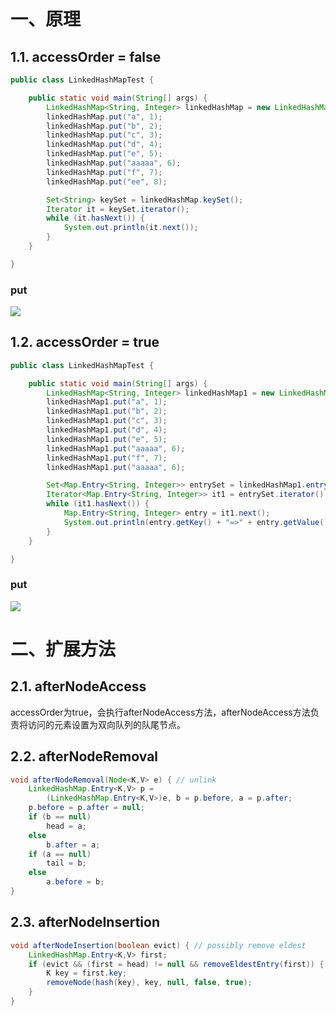 # 一、原理

## 1.1. accessOrder = false

~~~java
public class LinkedHashMapTest {

    public static void main(String[] args) {
        LinkedHashMap<String, Integer> linkedHashMap = new LinkedHashMap<>();
        linkedHashMap.put("a", 1);
        linkedHashMap.put("b", 2);
        linkedHashMap.put("c", 3);
        linkedHashMap.put("d", 4);
        linkedHashMap.put("e", 5);
        linkedHashMap.put("aaaaa", 6);
        linkedHashMap.put("f", 7);
        linkedHashMap.put("ee", 8);

        Set<String> keySet = linkedHashMap.keySet();
        Iterator it = keySet.iterator();
        while (it.hasNext()) {
            System.out.println(it.next());
        }
    }

}
~~~

### put

![](../../images/LinkedHashMap.png)

## 1.2. accessOrder = true

~~~java
public class LinkedHashMapTest {

    public static void main(String[] args) {
        LinkedHashMap<String, Integer> linkedHashMap1 = new LinkedHashMap<String, Integer>(16, 0.75f, true);
        linkedHashMap1.put("a", 1);
        linkedHashMap1.put("b", 2);
        linkedHashMap1.put("c", 3);
        linkedHashMap1.put("d", 4);
        linkedHashMap1.put("e", 5);
        linkedHashMap1.put("aaaaa", 6);
        linkedHashMap1.put("f", 7);
        linkedHashMap1.put("aaaaa", 6);

        Set<Map.Entry<String, Integer>> entrySet = linkedHashMap1.entrySet();
        Iterator<Map.Entry<String, Integer>> it1 = entrySet.iterator();
        while (it1.hasNext()) {
            Map.Entry<String, Integer> entry = it1.next();
            System.out.println(entry.getKey() + "=>" + entry.getValue());
        }
    }

}
~~~



### put

![](/Users/rocky/Work/project/document/images/LinkedHashMap_访问顺序_put.png)

# 二、扩展方法

## 2.1. afterNodeAccess

accessOrder为true，会执行afterNodeAccess方法，afterNodeAccess方法负责将访问的元素设置为双向队列的队尾节点。

## 2.2. afterNodeRemoval

~~~java
void afterNodeRemoval(Node<K,V> e) { // unlink
    LinkedHashMap.Entry<K,V> p =
        (LinkedHashMap.Entry<K,V>)e, b = p.before, a = p.after;
    p.before = p.after = null;
    if (b == null)
        head = a;
    else
        b.after = a;
    if (a == null)
        tail = b;
    else
        a.before = b;
}
~~~

## 2.3. afterNodeInsertion

~~~java
void afterNodeInsertion(boolean evict) { // possibly remove eldest
    LinkedHashMap.Entry<K,V> first;
    if (evict && (first = head) != null && removeEldestEntry(first)) {
        K key = first.key;
        removeNode(hash(key), key, null, false, true);
    }
}
~~~



